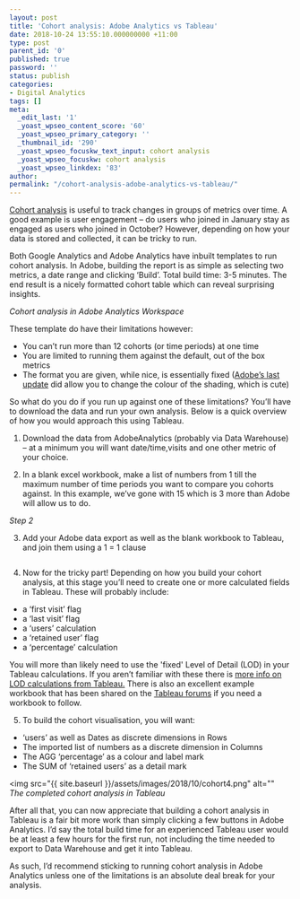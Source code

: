 ```yaml
---
layout: post
title: 'Cohort analysis: Adobe Analytics vs Tableau'
date: 2018-10-24 13:55:10.000000000 +11:00
type: post
parent_id: '0'
published: true
password: ''
status: publish
categories:
- Digital Analytics
tags: []
meta:
  _edit_last: '1'
  _yoast_wpseo_content_score: '60'
  _yoast_wpseo_primary_category: ''
  _thumbnail_id: '290'
  _yoast_wpseo_focuskw_text_input: cohort analysis
  _yoast_wpseo_focuskw: cohort analysis
  _yoast_wpseo_linkdex: '83'
author:
permalink: "/cohort-analysis-adobe-analytics-vs-tableau/"
---
```

<!-- wp:paragraph -->

[Cohort analysis](https://en.wikipedia.org/wiki/Cohort_analysis) is useful to track changes in groups of metrics over time. A good example is user engagement – do users who joined in January stay as engaged as users who joined in October? However, depending on how your data is stored and collected, it can be tricky to run.

<!-- /wp:paragraph -->

<!-- wp:paragraph -->

Both Google Analytics and Adobe Analytics have inbuilt templates to run cohort analysis. In Adobe, building the report is as simple as selecting two metrics, a date range and clicking ‘Build’. Total build time: 3-5 minutes. The end result is a nicely formatted cohort table which can reveal surprising insights.

<!-- /wp:paragraph -->

<!-- wp:image {"id":287,"linkDestination":"media"} -->

<img src="{{ site.baseurl }}/assets/images/2018/10/cohort1.png" alt=""><br>
<i>Cohort analysis in Adobe Analytics Workspace</i>

<!-- /wp:image -->

<!-- wp:paragraph -->

These template do have their limitations however:

<!-- /wp:paragraph -->

<!-- wp:list -->

- You can’t run more than 12 cohorts (or time periods) at one time
- You are limited to running them against the default, out of the box metrics
- The format you are given, while nice, is essentially fixed ([Adobe’s last update](https://marketing.adobe.com/resources/help/en_US/analytics/analysis-workspace/new-features-in-analysis-workspace.html#concept_AB1896F08E4544668A3FA68C39AC8761) did allow you to change the colour of the shading, which is cute)

<!-- /wp:list -->

<!-- wp:paragraph -->

So what do you do if you run up against one of these limitations? You’ll have to download the data and run your own analysis. Below is a quick overview of how you would approach this using Tableau.

<!-- /wp:paragraph -->

<!-- wp:paragraph -->

1. Download the data from AdobeAnalytics (probably via Data Warehouse) – at a minimum you will want date/time,visits and one other metric of your choice.

<!-- /wp:paragraph -->

<!-- wp:paragraph -->

2. In a blank excel workbook, make a list of numbers from 1 till the maximum number of time periods you want to compare you cohorts against. In this example, we’ve gone with 15 which is 3 more than Adobe will allow us to do.

<!-- /wp:paragraph -->

<!-- wp:image {"id":288,"align":"center"} -->

<img src="{{ site.baseurl }}/assets/images/2018/10/cohort2-203x300.png" alt=""><br>
<i>Step 2</i>


<!-- /wp:image -->

<!-- wp:paragraph -->

3. Add your Adobe data export as well as the blank workbook to Tableau, and join them using a 1 = 1 clause

<!-- /wp:paragraph -->

<!-- wp:image {"id":289,"align":"center"} -->

<figure class="aligncenter"><img src="{{ site.baseurl }}/assets/images/2018/10/cohort3.png" alt="" class="wp-image-289"></figure>

<!-- /wp:image -->

<!-- wp:paragraph -->

4. Now for the tricky part! Depending on how you build your cohort analysis, at this stage you’ll need to create one or more calculated fields in Tableau. These will probably include:

<!-- /wp:paragraph -->

<!-- wp:list -->

- a ‘first visit’ flag
- a ‘last visit’ flag
- a ‘users’ calculation
- a ‘retained user’ flag
- a ‘percentage’ calculation

<!-- /wp:list -->

<!-- wp:paragraph -->

You will more than likely need to use the 'fixed' Level of Detail (LOD) in your Tableau calculations. If you aren’t familiar with these there is [more info on LOD calculations from Tableau.](https://onlinehelp.tableau.com/current/pro/desktop/en-us/calculations_calculatedfields_lod_overview.html) There is also an excellent example workbook that has been shared on the [Tableau forums](https://community.tableau.com/thread/255339) if you need a workbook to follow.

<!-- /wp:paragraph -->

<!-- wp:paragraph -->

5. To build the cohort visualisation, you will want:

<!-- /wp:paragraph -->

<!-- wp:list -->

- ‘users’ as well as Dates as discrete dimensions in Rows
- The imported list of numbers as a discrete dimension in Columns
- The AGG ‘percentage’ as a colour and label mark
- The SUM of ‘retained users’ as a detail mark

<!-- /wp:list -->

<!-- wp:image {"id":290,"width":940,"height":381,"linkDestination":"media"} -->

<img src="{{ site.baseurl }}/assets/images/2018/10/cohort4.png" alt=""<br>
<i>The completed cohort analysis in Tableau</i>

<!-- /wp:image -->

<!-- wp:paragraph -->

After all that, you can now appreciate that building a cohort analysis in Tableau is a fair bit more work than simply clicking a few buttons in Adobe Analytics. I’d say the total build time for an experienced Tableau user would be at least a few hours for the first run, not including the time needed to export to Data Warehouse and get it into Tableau.

<!-- /wp:paragraph -->

<!-- wp:paragraph -->

As such, I’d recommend sticking to running cohort analysis in Adobe Analytics unless one of the limitations is an absolute deal break for your analysis.

<!-- /wp:paragraph -->

